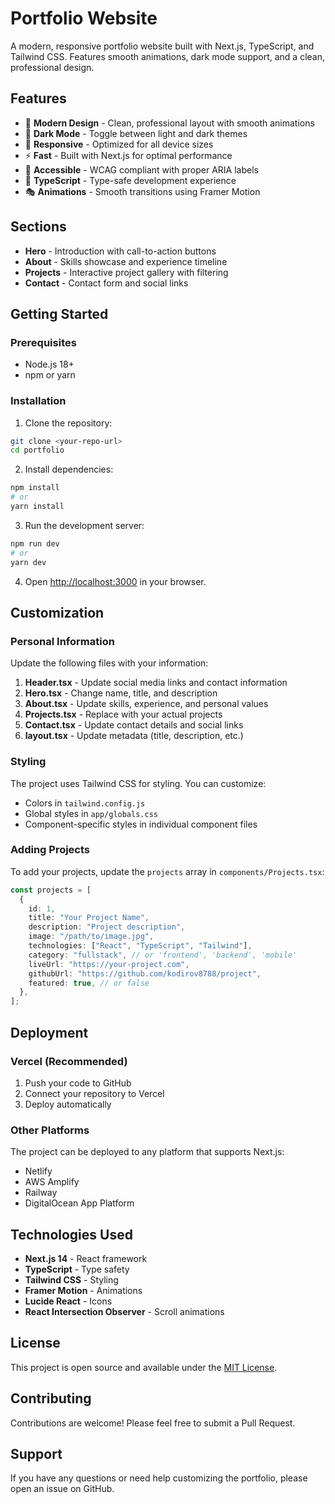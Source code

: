 # Portfolio Website

A modern, responsive portfolio website built with Next.js, TypeScript, and Tailwind CSS. Features smooth animations, dark mode support, and a clean, professional design.

## Features

- 🎨 **Modern Design** - Clean, professional layout with smooth animations
- 🌙 **Dark Mode** - Toggle between light and dark themes
- 📱 **Responsive** - Optimized for all device sizes
- ⚡ **Fast** - Built with Next.js for optimal performance
- 🎯 **Accessible** - WCAG compliant with proper ARIA labels
- 🔧 **TypeScript** - Type-safe development experience
- 🎭 **Animations** - Smooth transitions using Framer Motion

## Sections

- **Hero** - Introduction with call-to-action buttons
- **About** - Skills showcase and experience timeline
- **Projects** - Interactive project gallery with filtering
- **Contact** - Contact form and social links

## Getting Started

### Prerequisites

- Node.js 18+
- npm or yarn

### Installation

1. Clone the repository:

```bash
git clone <your-repo-url>
cd portfolio
```

2. Install dependencies:

```bash
npm install
# or
yarn install
```

3. Run the development server:

```bash
npm run dev
# or
yarn dev
```

4. Open [http://localhost:3000](http://localhost:3000) in your browser.

## Customization

### Personal Information

Update the following files with your information:

1. **Header.tsx** - Update social media links and contact information
2. **Hero.tsx** - Change name, title, and description
3. **About.tsx** - Update skills, experience, and personal values
4. **Projects.tsx** - Replace with your actual projects
5. **Contact.tsx** - Update contact details and social links
6. **layout.tsx** - Update metadata (title, description, etc.)

### Styling

The project uses Tailwind CSS for styling. You can customize:

- Colors in `tailwind.config.js`
- Global styles in `app/globals.css`
- Component-specific styles in individual component files

### Adding Projects

To add your projects, update the `projects` array in `components/Projects.tsx`:

```typescript
const projects = [
  {
    id: 1,
    title: "Your Project Name",
    description: "Project description",
    image: "/path/to/image.jpg",
    technologies: ["React", "TypeScript", "Tailwind"],
    category: "fullstack", // or 'frontend', 'backend', 'mobile'
    liveUrl: "https://your-project.com",
    githubUrl: "https://github.com/kodirov8788/project",
    featured: true, // or false
  },
];
```

## Deployment

### Vercel (Recommended)

1. Push your code to GitHub
2. Connect your repository to Vercel
3. Deploy automatically

### Other Platforms

The project can be deployed to any platform that supports Next.js:

- Netlify
- AWS Amplify
- Railway
- DigitalOcean App Platform

## Technologies Used

- **Next.js 14** - React framework
- **TypeScript** - Type safety
- **Tailwind CSS** - Styling
- **Framer Motion** - Animations
- **Lucide React** - Icons
- **React Intersection Observer** - Scroll animations

## License

This project is open source and available under the [MIT License](LICENSE).

## Contributing

Contributions are welcome! Please feel free to submit a Pull Request.

## Support

If you have any questions or need help customizing the portfolio, please open an issue on GitHub.
